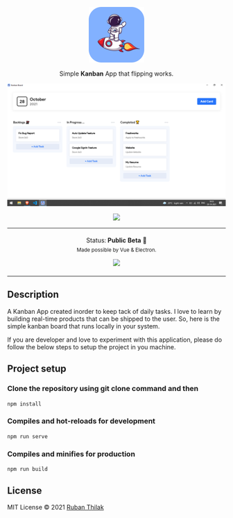 
<p align="center">
<img src="./build/icons/128x128.png" alt="icon" />
</p>

<p align="center">Simple <b>Kanban</b> App that flipping works.</p>

<p align="center">
<img src="./Screenshot.png" alt="icon" />
</p>

<p align="center">
    <img src="https://img.shields.io/badge/Release-v1.0-orange?style=flat-square"/>
</p>

<p align="center">
<table>
<tbody>
<td align="center">
<img width="2000" height="0"><br>
Status: <b>Public Beta 🎉</b><br>
<sub> Made possible by Vue & Electron.</sub><br>
<p></p>
  <a href="https://github.com/Rubanthilak/kanban-board/releases/download/v1.0/Kanban.Board.Setup.1.0.0.exe">
    <img src="https://img.shields.io/badge/-Download-green?style=for-the-badge"/>
    </a>
<img width="2000" height="0"><br>
</td>
</tbody>
</table>

</p>

## Description

<div>
  <p>
    A Kanban App created inorder to keep tack of daily tasks. I love to learn by building real-time products that can be shipped to the user. So, here is the simple kanban board that runs locally in your system.
  </p>
  <p>
    If you are developer and love to experiment with this application, please do follow the below steps to setup the project in you machine.
  </p>
</div>

## Project setup

### Clone the repository using git clone command and then
```
npm install
```

### Compiles and hot-reloads for development

```
npm run serve
```

### Compiles and minifies for production

```
npm run build
```
## License

MIT License © 2021 [Ruban Thilak](https://github.com/rubanthilak)
